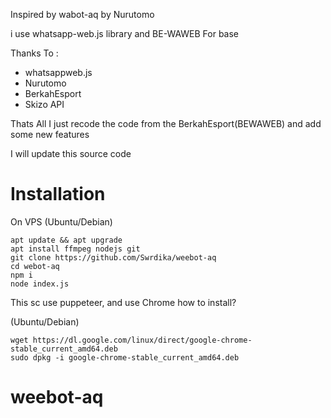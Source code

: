Inspired by wabot-aq by Nurutomo

i use whatsapp-web.js library and BE-WAWEB For base 

Thanks To :
- whatsappweb.js
- Nurutomo
- BerkahEsport
- Skizo API


Thats All I just recode the code from the BerkahEsport(BEWAWEB) and add some new features


I will update this source code

# Installation

On VPS (Ubuntu/Debian)
```
apt update && apt upgrade
apt install ffmpeg nodejs git
git clone https://github.com/Swrdika/weebot-aq
cd webot-aq
npm i
node index.js
```
This sc use puppeteer, and use Chrome how to install?

(Ubuntu/Debian)
```
wget https://dl.google.com/linux/direct/google-chrome-stable_current_amd64.deb
sudo dpkg -i google-chrome-stable_current_amd64.deb
```



# weebot-aq
